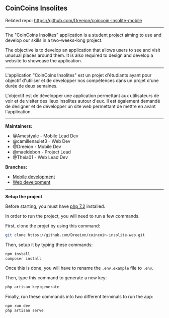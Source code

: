 ## CoinCoins Insolites

Related repo: https://github.com/Dreeion/coincoin-insolite-mobile

---

The "CoinCoins Insolites" application is a student project aiming to use and develop our skills in a two-weeks-long project.

The objective is to develop an application that allows users to see and visit unusual places around them. 
It is also required to design and develop a website to showcase the application.

------

L'application "CoinCoins Insolites" est un projet d'étudiants ayant pour objectif d'utiliser et de développer nos compétences dans un projet d'une durée de deux semaines.

L'objectif est de développer une application permettant aux utilisateurs de voir et de visiter des lieux insolites autour d'eux.
Il est également demandé de designer et de développer un site web permettant de mettre en avant l'application.

---

**Maintainers:**

- @Amestyale - Mobile Lead Dev
- @camillenaulet3 - Web Dev
- @Dreeion - Mobile Dev
- @maeldebon - Project Lead
- @Theia01 - Web Lead Dev

**Branches:**

- [Mobile development](https://github.com/Dreeion/coincoin-insolite-mobile)
- [Web development](https://github.com/Dreeion/coincoin-insolite-web)

---

**Setup the project**

Before starting, you must have [php 7.2](https://www.php.net/manual/en/install.php) installed.

In order to run the project, you will need to run a few commands.

First, clone the projet by using this command:
```sh
git clone https://github.com/Dreeion/coincoin-insolite-web.git
```

Then, setup it by typing these commands:
```sh 
npm install
composer install
```

Once this is done, you will have to rename the `.env.example` file to `.env`.

Then, type this command to generate a new key:
```sh 
php artisan key:generate
```

Finally, run these commands into two different terminals to run the app:
```sh 
npm run dev
php artisan serve
```
